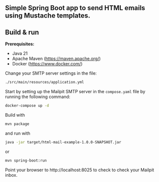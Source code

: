 ## Simple Spring Boot app to send HTML emails using Mustache templates.

Build & run
-----------

**Prerequisites:**

* Java 21
* Apache Maven (https://maven.apache.org/)
* Docker (https://www.docker.com/)

Change your SMTP server settings in the  file:
```bash
./src/main/resources/application.yml
```

Start by setting up the Mailpit SMTP server in the `compose.yaml` file
by running the following command:

```bash
docker-compose up -d
```

Build with

```bash
mvn package
```

and run with

```bash
java -jar target/html-mail-example-1.0.0-SNAPSHOT.jar
```

or

```bash
mvn spring-boot:run
```

Point your browser to http://localhost:8025 to check to check your Mailpit inbox.

